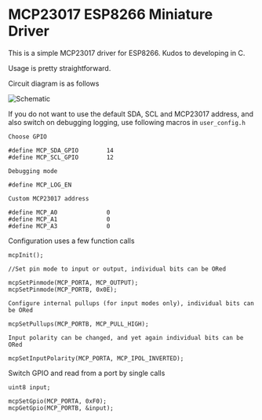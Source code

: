 # MCP23017 ESP8266 Miniature Driver

This is a simple MCP23017 driver for ESP8266. Kudos to developing in C.

Usage is pretty straightforward.

Circuit diagram is as follows

![Schematic](https://github.com/forkachild/MCP23017-ESP8266-Driver/raw/master/schematic.png)

If you do not want to use the default SDA, SCL and MCP23017 address, and also switch on debugging logging, use following macros in `user_config.h`

	Choose GPIO
    
    #define MCP_SDA_GPIO		14
    #define MCP_SCL_GPIO		12
    
    Debugging mode
    
    #define MCP_LOG_EN
    
    Custom MCP23017 address
    
    #define MCP_A0				0
    #define MCP_A1				0
    #define MCP_A3				0

Configuration uses a few function calls

	mcpInit();
    
    //Set pin mode to input or output, individual bits can be ORed
    
    mcpSetPinmode(MCP_PORTA, MCP_OUTPUT);
    mcpSetPinmode(MCP_PORTB, 0x0E);
    
    Configure internal pullups (for input modes only), individual bits can be ORed
    
    mcpSetPullups(MCP_PORTB, MCP_PULL_HIGH);
    
    Input polarity can be changed, and yet again individual bits can be ORed
    
    mcpSetInputPolarity(MCP_PORTA, MCP_IPOL_INVERTED);
    
Switch GPIO and read from a port by single calls

	uint8 input;
    
	mcpSetGpio(MCP_PORTA, 0xF0);
    mcpGetGpio(MCP_PORTB, &input);